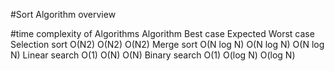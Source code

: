 #Sort Algorithm overview

#time complexity of Algorithms
Algorithm	Best case	Expected	Worst case
Selection sort	O(N2)	O(N2)		O(N2)
Merge sort	O(N log N)	O(N log N)	O(N log N)
Linear search	O(1)	O(N)		O(N)
Binary search	O(1)	O(log N)	O(log N)